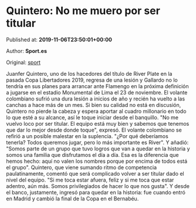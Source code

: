 
# Quintero: No me muero por ser titular

Published at: **2019-11-06T23:50:01+00:00**

Author: **Sport.es**

Original: [sport](https://www.sport.es/es/noticias/futbol-america/quintero-muero-titular-river-plate-flamengo-libertadores-7717522)

Juanfer Quintero, uno de los hacedores del título de River Plate en la pasada Copa Libertadores 2019, regresa de una lesión y Gallardo no lo tendría en sus planes para arrancar ante Flamengo en la próxima definición a jugarse en el estadio Monumental de Lima el 23 de noviembre.
El volante colombiano sufrió una dura lesión a inicios de año y recién ha vuelto a las canchas a hace más de un mes. Si bien su calidad no está en discusión, Quintero no pierde la cabeza y espera aportar al cuadro millonario en todo lo que esté a su alcance, así le toque iniciar desde el banquillo.
"No me vuelvo loco por ser titular. El equipo está muy bien y sabemos que tenemos que dar lo mejor desde donde toque", expresó.
El volante colombiano se refirió a un posible malestar en la suplencia. "¿Por qué deberíamos tenerla? Todos queremos jugar, pero lo más importante es River". Y añadió: "Somos parte de un grupo que tuvo logros que van a quedar en la historia y somos una familia que disfrutamos el día a día. Esa es la diferencia que hemos hecho: aquí no valen los nombres porque por encima de todos está el grupo".
Quintero, que viene sumando ritmo de competencia paulatinamente, comentó que será complicado volver a ser titular dado el nivel del equipo. "Si me toca estar afuera, feliz y si me toca que estar adentro, aún más. Somos privilegiados de hacer lo que nos gusta". Y desde el banco, justamente, ingresó para quedar en la historia: fue cuando entró en Madrid y cambió la final de la Copa en el Bernabéu.
